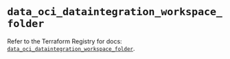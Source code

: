 # `data_oci_dataintegration_workspace_folder`

Refer to the Terraform Registry for docs: [`data_oci_dataintegration_workspace_folder`](https://registry.terraform.io/providers/oracle/oci/7.19.0/docs/data-sources/dataintegration_workspace_folder).
